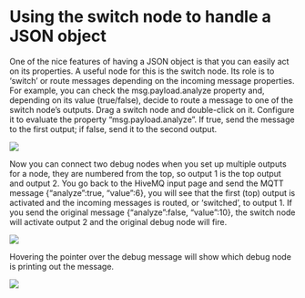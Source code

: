 # Using the switch node to handle a JSON object
 One of the nice features of having a JSON object is that you can easily act on its properties. A useful node for this is the switch node. Its role is to ‘switch’ or route messages depending on the incoming message properties.  For example, you can check the msg.payload.analyze property and, depending on its value (true/false), decide to route a message to one of the switch node’s outputs. Drag a switch node and double-click on it. Configure it to evaluate the property “msg.payload.analyze”. If true, send the message to the first output; if false, send it to the second output.

![](https://d2mxuefqeaa7sj.cloudfront.net/s_BC8B44EF7B842B70DA26FD6184A2C003E8410EA1D972D8389533BEFE3A830EB2_1541957777699_SW1.PNG)


 Now you can connect two debug nodes when you set up multiple outputs for a node, they are numbered from the top, so output 1 is the top output and output 2.
 You go back to the HiveMQ input page and send the MQTT message {“analyze”:true, “value”:6}, you will see that the first (top) output is activated and the incoming messages is routed, or ‘switched’, to output 1. If you send the original message {“analyze”:false, “value”:10}, the switch node will activate output 2 and the original debug node will fire. 

![](https://d2mxuefqeaa7sj.cloudfront.net/s_BC8B44EF7B842B70DA26FD6184A2C003E8410EA1D972D8389533BEFE3A830EB2_1541957921018_sw2.PNG)


 Hovering the pointer over the debug message will show which debug node is printing out the message.

![](https://d2mxuefqeaa7sj.cloudfront.net/s_BC8B44EF7B842B70DA26FD6184A2C003E8410EA1D972D8389533BEFE3A830EB2_1541957837409_sw3.PNG)


